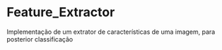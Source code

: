 # Feature_Extractor
Implementação de um extrator de características de uma imagem, para posterior classificação
